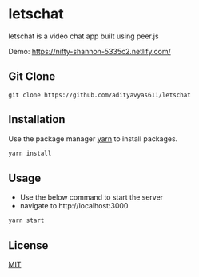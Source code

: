 # letschat

letschat is a video chat app built using peer.js

Demo: https://nifty-shannon-5335c2.netlify.com/

## Git Clone

```
git clone https://github.com/adityavyas611/letschat
```

## Installation

Use the package manager [yarn](https://yarnpkg.com/) to install packages.

```bash
yarn install
```

## Usage

- Use the below command to start the server
- navigate to http://localhost:3000


```js
yarn start
```

## License
[MIT](https://choosealicense.com/licenses/mit/)